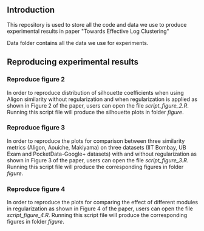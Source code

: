 ## Introduction
This repository is used to store all the code and data we use to produce experimental results in paper "Towards Effective Log Clustering"

Data folder contains all the data we use for experiments.

## Reproducing experimental results
### Reproduce figure 2
In order to reproduce distribution of silhouette coefficients when using Aligon similarity without regularization and when regularization is applied as shown in Figure 2 of the paper, users can open the file *script_figure_2.R*. Running this script file will produce the silhouette plots in folder *figure*.

### Reproduce figure 3
In order to reproduce the plots for comparison between three similarity metrics (Aligon, Aouiche, Makiyama) on three datasets (IIT Bombay, UB Exam and PocketData-Google+ datasets) with and without regularization as shown in Figure 3 of the paper, users can open the file *script_figure_3.R*. Running this script file will produce the corresponding figures in folder *figure*.

### Reproduce figure 4
In order to reproduce the plots for comparing the effect of different modules in regularization as shown in Figure 4 of the paper, users can open the file *script_figure_4.R*. Running this script file will produce the corresponding figures in folder *figure*.
